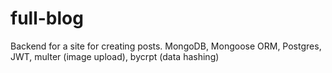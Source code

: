 # full-blog
Backend for a site for creating posts. MongoDB, Mongoose ORM, Postgres, JWT, multer (image upload), bycrpt (data hashing)
